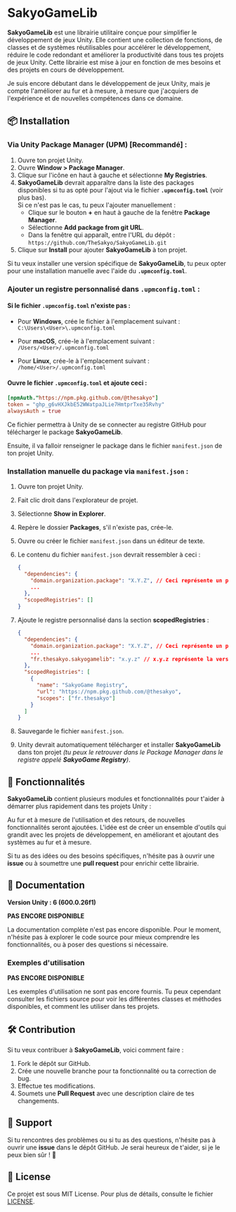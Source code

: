 # SakyoGameLib

**SakyoGameLib** est une librairie utilitaire conçue pour simplifier le développement de jeux Unity. Elle contient une collection de fonctions, de classes et de systèmes réutilisables pour accélérer le développement, réduire le code redondant et améliorer la productivité dans tous tes projets de jeux Unity. Cette librairie est mise à jour en fonction de mes besoins et des projets en cours de développement.

Je suis encore débutant dans le développement de jeux Unity, mais je compte l'améliorer au fur et à mesure, à mesure que j'acquiers de l'expérience et de nouvelles compétences dans ce domaine.

## 📦 Installation

### Via Unity Package Manager (UPM) [**Recommandé**] :

1. Ouvre ton projet Unity.
2. Ouvre **Window > Package Manager**.
3. Clique sur l'icône en haut à gauche et sélectionne **My Registries**.
4. **SakyoGameLib** devrait apparaître dans la liste des packages disponibles si tu as opté pour l'ajout via le fichier **`.upmconfig.toml`** (voir plus bas).  
   Si ce n'est pas le cas, tu peux l'ajouter manuellement :
    - Clique sur le bouton **+** en haut à gauche de la fenêtre **Package Manager**.
    - Sélectionne **Add package from git URL**.
    - Dans la fenêtre qui apparaît, entre l'URL du dépôt :  
      `https://github.com/TheSakyo/SakyoGameLib.git`
5. Clique sur **Install** pour ajouter **SakyoGameLib** à ton projet.

Si tu veux installer une version spécifique de **SakyoGameLib**, tu peux opter pour une installation manuelle avec l'aide du **`.upmconfig.toml`**.

### Ajouter un registre personnalisé dans **`.upmconfig.toml`** :

#### Si le fichier `.upmconfig.toml` n'existe pas :

- Pour **Windows**, crée le fichier à l'emplacement suivant :  
  `C:\Users\<User>\.upmconfig.toml`

- Pour **macOS**, crée-le à l'emplacement suivant :  
  `/Users/<User>/.upmconfig.toml`

- Pour **Linux**, crée-le à l'emplacement suivant :  
  `/home/<User>/.upmconfig.toml`

#### Ouvre le fichier `.upmconfig.toml` et ajoute ceci :

```toml
[npmAuth."https://npm.pkg.github.com/@thesakyo"] 
token = "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" 
alwaysAuth = true
```

Ce fichier permettra à Unity de se connecter au registre GitHub pour télécharger le package **SakyoGameLib**.

Ensuite, il va falloir renseigner le package dans le fichier `manifest.json` de ton projet Unity.

### Installation manuelle du package via `manifest.json` :

1. Ouvre ton projet Unity.
2. Fait clic droit dans l'explorateur de projet. 
3. Sélectionne **Show in Explorer**.
4. Repère le dossier **Packages**, s'il n'existe pas, crée-le.
5. Ouvre ou créer le fichier `manifest.json` dans un éditeur de texte.
6. Le contenu du fichier `manifest.json` devrait ressembler à ceci :

    ```json
    {
      "dependencies": {
        "domain.organization.package": "X.Y.Z", // Ceci représente un package déjà installé
        ...
      },
      "scopedRegistries": []
    }
    ````
7. Ajoute le registre personnalisé dans la section **scopedRegistries** :

    ```json
    {
      "dependencies": {
        "domain.organization.package": "X.Y.Z", // Ceci représente un package déjà installé
        ...
        "fr.thesakyo.sakyogamelib": "x.y.z" // x.y.z représente la version du package que tu souhaites installer
      },
      "scopedRegistries": [
        {
          "name": "SakyoGame Registry",
          "url": "https://npm.pkg.github.com/@thesakyo",
          "scopes": ["fr.thesakyo"]
        }
      ]
    }
    ```
8. Sauvegarde le fichier `manifest.json`.
9. Unity devrait automatiquement télécharger et installer **SakyoGameLib** dans ton projet *(tu peux le retrouver dans le Package Manager dans le registre appelé **SakyoGame Registry**)*.

## 🚀 Fonctionnalités

**SakyoGameLib** contient plusieurs modules et fonctionnalités pour t'aider à démarrer plus rapidement dans tes projets Unity :

Au fur et à mesure de l'utilisation et des retours, de nouvelles fonctionnalités seront ajoutées. L'idée est de créer un ensemble d'outils qui grandit avec les projets de développement, en améliorant et ajoutant des systèmes au fur et à mesure.

Si tu as des idées ou des besoins spécifiques, n'hésite pas à ouvrir une **issue** ou à soumettre une **pull request** pour enrichir cette librairie.

## 📖 Documentation

**Version Unity : 6 (600.0.26f1)**

**PAS ENCORE DISPONIBLE**

La documentation complète n'est pas encore disponible. Pour le moment, n'hésite pas à explorer le code source pour mieux comprendre les fonctionnalités, ou à poser des questions si nécessaire.

### Exemples d'utilisation

**PAS ENCORE DISPONIBLE**

Les exemples d'utilisation ne sont pas encore fournis. Tu peux cependant consulter les fichiers source pour voir les différentes classes et méthodes disponibles, et comment les utiliser dans tes projets.

## 🛠️ Contribution

Si tu veux contribuer à **SakyoGameLib**, voici comment faire :

1. Fork le dépôt sur GitHub.
2. Crée une nouvelle branche pour ta fonctionnalité ou ta correction de bug.
3. Effectue tes modifications.
4. Soumets une **Pull Request** avec une description claire de tes changements.

## 💬 Support

Si tu rencontres des problèmes ou si tu as des questions, n'hésite pas à ouvrir une **issue** dans le dépôt GitHub. Je serai heureux de t'aider, si je le peux bien sûr ! 🙂

## 📜 License

Ce projet est sous MIT License. Pour plus de détails, consulte le fichier [LICENSE](./LICENSE).
